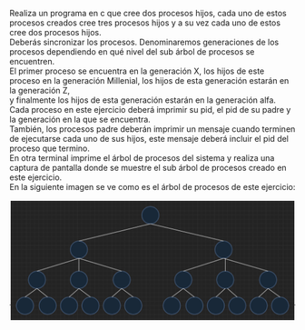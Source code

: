 Realiza un programa en c que cree dos procesos hijos, cada uno de estos procesos creados cree tres procesos hijos y a su vez cada uno de estos cree dos procesos hijos.  
Deberás sincronizar los procesos. Denominaremos generaciones de los procesos dependiendo en qué nivel del sub árbol de procesos se encuentren.  
El primer proceso se encuentra en la generación X, los hijos de este proceso en la generación Millenial, los hijos de esta generación estarán en la generación Z,  
y finalmente los hijos de esta generación estarán en la generación alfa.  
Cada proceso en este ejercicio deberá imprimir su pid, el pid de su padre y la generación en la que se encuentra.  
También, los procesos padre deberán imprimir un mensaje cuando terminen de ejecutarse cada uno de sus hijos, este mensaje deberá incluir el pid del proceso que termino.  
En otra terminal imprime el árbol de procesos del sistema y realiza una captura de pantalla donde se muestre el sub árbol de procesos creado en este ejercicio.  
En la siguiente imagen se ve como es el árbol de procesos de este ejercicio:

![Arbol](arbol.png)
